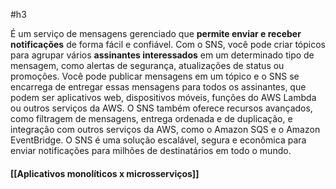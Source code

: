 #h3 

É um serviço de mensagens gerenciado que **permite enviar e receber notificações** de forma fácil e confiável. Com o SNS, você pode criar tópicos para agrupar vários **assinantes interessados** em um determinado tipo de mensagem, como alertas de segurança, atualizações de status ou promoções. Você pode publicar mensagens em um tópico e o SNS se encarrega de entregar essas mensagens para todos os assinantes, que podem ser aplicativos web, dispositivos móveis, funções do AWS Lambda ou outros serviços da AWS. O SNS também oferece recursos avançados, como filtragem de mensagens, entrega ordenada e de duplicação, e integração com outros serviços da AWS, como o Amazon SQS e o Amazon EventBridge. O SNS é uma solução escalável, segura e econômica para enviar notificações para milhões de destinatários em todo o mundo.
#### [[Aplicativos monolíticos x microsserviços]]